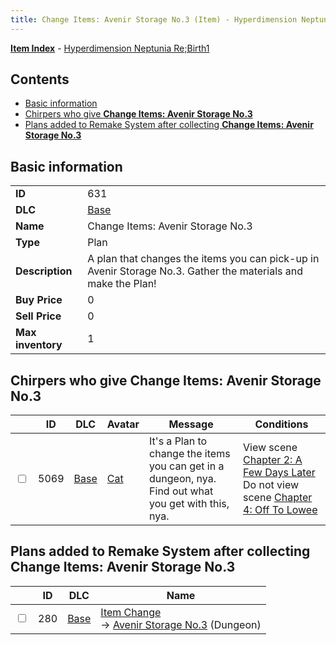 ```yaml
---
title: Change Items: Avenir Storage No.3 (Item) - Hyperdimension Neptunia Re;Birth1
---
```


[**Item Index**](/neptunia/rb1/item/index.html) - [Hyperdimension Neptunia Re;Birth1](/neptunia/rb1)

## Contents

- [Basic information](#basic-information)
- [Chirpers who give **Change Items: Avenir Storage No.3**](#chirpers-who-give-change-items-avenir-storage-no3)
- [Plans added to Remake System after collecting **Change Items: Avenir Storage No.3**](#plans-added-to-remake-system-after-collecting-change-items-avenir-storage-no3)

## Basic information

|   |   |
| -- | -- |
| **ID** | 631 |
| **DLC** | [Base](/neptunia/rb1/dlc/1-base.html) |
| **Name** | Change Items: Avenir Storage No.3 |
| **Type** | Plan |
| **Description** | A plan that changes the items you can pick-up in Avenir Storage No.3. Gather the materials and make the Plan! |
| **Buy Price** | 0 |
| **Sell Price** | 0 |
| **Max inventory** | 1 |


## Chirpers who give **Change Items: Avenir Storage No.3**

|    | ID | DLC | Avatar | Message | Conditions |
| -- | -- | --- | ------ | ------- | ---------- |
| <input type="checkbox" id="rb1-chirper-event-1-5069" class="trackbox" /> | 5069 | [Base](/neptunia/rb1/dlc/1-base.html) | [Cat](/neptunia/rb1/undefined/1-226-cat.html) | It's a Plan to change the items you can get in a dungeon, nya.<br />Find out what you get with this, nya. | View scene [Chapter 2: A Few Days Later](/neptunia/rb1/scene/1-232-chapter-2-a-few-days-later.html)<br />Do not view scene [Chapter 4: Off To Lowee](/neptunia/rb1/scene/1-401-chapter-4-off-to-lowee.html) |


## Plans added to Remake System after collecting **Change Items: Avenir Storage No.3**

|    | ID | DLC | Name |
| -- | -- | --- | ---- |
| <input type="checkbox" id="rb1-remake-1-280" class="trackbox" /> | 280 | [Base](/neptunia/rb1/dlc/1-base.html) | [Item Change](/neptunia/rb1/remake/1-280-item-change.html)<br /> → [Avenir Storage No.3](/neptunia/rb1/dungeon/1-6-avenir-storage-no-3.html) (Dungeon) |
